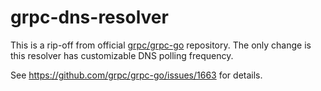 # grpc-dns-resolver

This is a rip-off from official [grpc/grpc-go](https://github.com/grpc/grpc-go)
repository. The only change is this resolver has customizable DNS polling frequency.

See https://github.com/grpc/grpc-go/issues/1663 for details.
